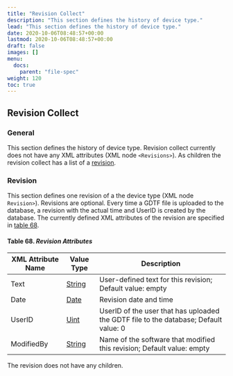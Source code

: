 ```yaml
---
title: "Revision Collect"
description: "This section defines the history of device type."
lead: "This section defines the history of device type."
date: 2020-10-06T08:48:57+00:00
lastmod: 2020-10-06T08:48:57+00:00
draft: false
images: []
menu:
  docs:
    parent: "file-spec"
weight: 120
toc: true
---
```


## Revision Collect
  
### General

This section defines the history of device type. Revision collect
currently does not have any XML attributes (XML node `<Revisions>`). As
children the revision collect has a list of a
[revision](#revision ).

### Revision

This section defines one revision of a the device type (XML node
`Revision>`). Revisions are optional. Every time a GDTF file is uploaded
to the database, a revision with the actual time and UserID is created
by the database. The currently defined XML attributes of the revision
are specified in [table 68](#table-68 ).

<div id="table-68">

#### Table 68. *Revision Attributes*

| XML Attribute Name | Value Type                            | Description                                                                          |
|----|----|----|
| Text               | [String](../file-format-definition#attrtype-string ) | User-defined text for this revision; Default value: empty                            |
| Date               | [Date](../file-format-definition#attrtype-date )     | Revision date and time                                                               |
| UserID             | [Uint](../file-format-definition#attrtype-uint )     | UserID of the user that has uploaded the GDTF file to the database; Default value: 0 |
| ModifiedBy         | [String](../file-format-definition#attrtype-string ) | Name of the software that modified this revision; Default value: empty               |


</div>

The revision does not have any children.


